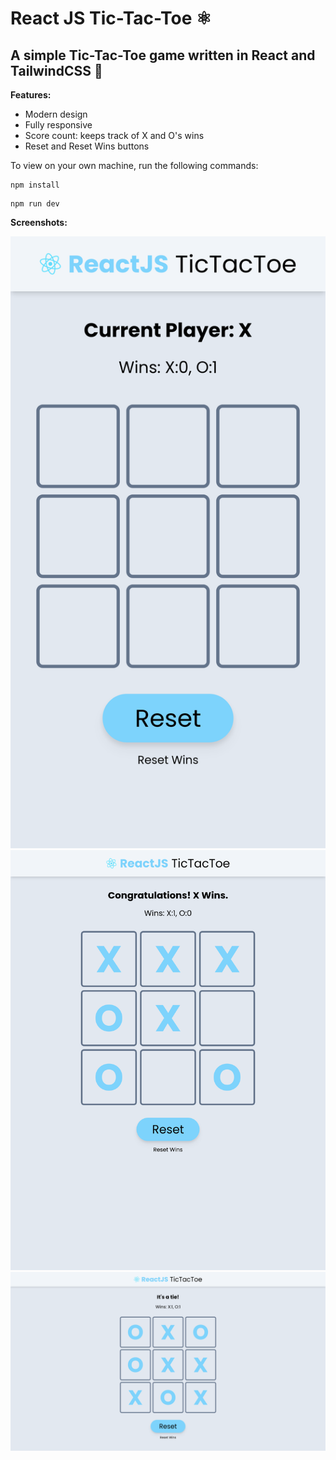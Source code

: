 # React JS Tic-Tac-Toe ⚛️

## A simple Tic-Tac-Toe game written in React and TailwindCSS 🍃

**Features:**

- Modern design
- Fully responsive
- Score count: keeps track of X and O's wins
- Reset and Reset Wins buttons

To view on your own machine, run the following commands:
```
npm install
```
```
npm run dev
```


**Screenshots:**

![mobile](/screenshots/mobile.png)
![tablet](/screenshots/tablet.png)
![laptop](/screenshots/laptop.png)
